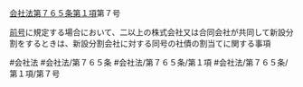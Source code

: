 [会社法第７６５条第１項](会社法＿＿＿＿第７６５条第１項)第７号

[前号](会社法＿＿＿＿第７６５条第１項第６号)に規定する場合において、二以上の株式会社又は合同会社が共同して新設分割をするときは、新設分割会社に対する同号の社債の割当てに関する事項


#会社法
#会社法/第７６５条
#会社法/第７６５条/第１項
#会社法/第７６５条/第１項/第７号
